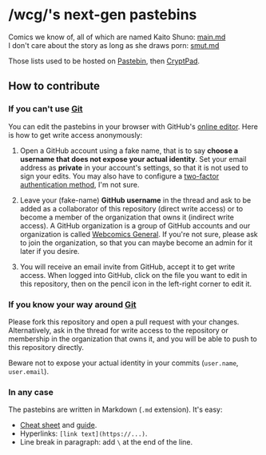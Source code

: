 # /wcg/'s next-gen pastebins

Comics we know of, all of which are named Kaito Shuno: [main.md](main.md)\
I don't care about the story as long as she draws porn: [smut.md](smut.md)

Those lists used to be hosted on [Pastebin](https://pastebin.com/), then [CryptPad](https://cryptpad.fr/).

## How to contribute

### If you can't use [Git](https://git-scm.com/book/en/v2)

You can edit the pastebins in your browser with GitHub's [online editor](https://docs.github.com/en/repositories/working-with-files/managing-files/editing-files). Here is how to get write access anonymously:

1. Open a GitHub account using a fake name, that is to say **choose a username that does not expose your actual identity**. Set your email address as **private** in your account's settings, so that it is not used to sign your edits. You may also have to configure a [two-factor authentication method](https://docs.github.com/en/authentication/securing-your-account-with-two-factor-authentication-2fa/about-two-factor-authentication), I'm not sure.

2. Leave your (fake-name) **GitHub username** in the thread and ask to be added as a collaborator of this repository (direct write access) or to become a member of the organization that owns it (indirect write access). A GitHub organization is a group of GitHub accounts and our organization is called [Webcomics General](https://github.com/webcomics-general). If you're not sure, please ask to join the organization, so that you can maybe become an admin for it later if you desire.

3. You will receive an email invite from GitHub, accept it to get write access. When logged into GitHub, click on the file you want to edit in this repository, then on the pencil icon in the left-right corner to edit it.

### If you know your way around [Git](https://git-scm.com/book/en/v2)

Please fork this repository and open a pull request with your changes. Alternatively, ask in the thread for write access to the repository or membership in the organization that owns it, and you will be able to push to this repository directly.

Beware not to expose your actual identity in your commits (`user.name`, `user.email`).

### In any case

The pastebins are written in Markdown (`.md` extension). It's easy:

* [Cheat sheet](https://commonmark.org/help/) and [guide](https://guides.github.com/features/mastering-markdown/).
* Hyperlinks: `[link text](https://...)`.
* Line break in paragraph: add `\` at the end of the line.
